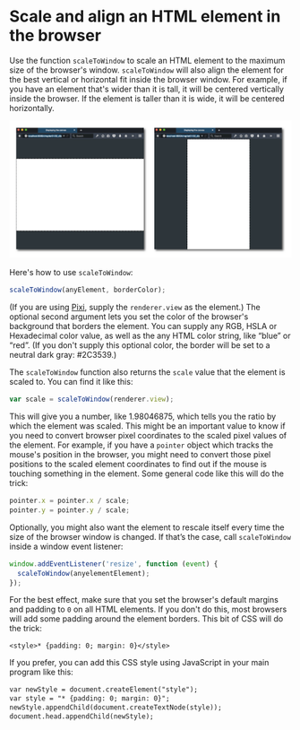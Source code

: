 # Scale and align an HTML element in the browser

Use the function `scaleToWindow` to scale an HTML element to
the maximum size of the browser's window. `scaleToWindow` will also align the element for the best vertical or horizontal fit inside the browser window. For example, if you have an element that's wider than it is tall, it will be centered vertically inside the browser. If the element is taller than it is wide, it will be centered horizontally.

![Alignment](screenShot.png)

Here's how to use `scaleToWindow`:

```js
scaleToWindow(anyElement, borderColor);
```

(If you are using [Pixi](https://github.com/pixijs/pixi.js), supply the `renderer.view` as the element.)
The optional second argument lets you set the color of the browser's background that borders the element. You can supply any RGB, HSLA or Hexadecimal color value, as well as the any HTML color string, like “blue” or “red”. (If you don't supply this optional color, the border will be set to a neutral dark gray: #2C3539.)

The `scaleToWindow` function also returns the `scale` value that the
element is scaled to. You can find it like this:

```js
var scale = scaleToWindow(renderer.view);
```

This will give you a number, like 1.98046875, which tells you the
ratio by which the element was scaled. This might be an important value
to know if you need to convert browser pixel coordinates to the scaled
pixel values of the element. For example, if you have a `pointer`
object which tracks the mouse's position in the browser, you might
need to convert those pixel positions to the scaled element coordinates
to find out if the mouse is touching something in the element. Some general code like this will do the trick:

```js
pointer.x = pointer.x / scale;
pointer.y = pointer.y / scale;
```

Optionally, you might also want the element to rescale itself every
time the size of the browser window is changed. If that’s the case,
call `scaleToWindow` inside a window event listener:

```js
window.addEventListener('resize', function (event) {
  scaleToWindow(anyelementElement);
});
```

For the best effect, make sure that you set the browser's default margins and
padding to `0` on all HTML elements. If you don't do this, most
browsers will add some padding around the element borders. This bit of CSS will do the
trick:

```
<style>* {padding: 0; margin: 0}</style>
```

If you prefer, you can add this CSS style using JavaScript in your main program
like this:

```
var newStyle = document.createElement("style");
var style = "* {padding: 0; margin: 0}";
newStyle.appendChild(document.createTextNode(style));
document.head.appendChild(newStyle);
```
